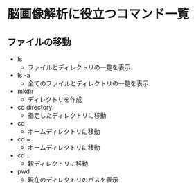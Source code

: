 # 脳画像解析に役立つコマンド一覧

## ファイルの移動
- ls
    - ファイルとディレクトリの一覧を表示
- ls -a
    - 全てのファイルとディレクトリの一覧を表示
- mkdir
    - ディレクトリを作成
- cd directory
    - 指定したディレクトリに移動
- cd
    - ホームディレクトリに移動
- cd ~
    - ホームディレクトリに移動
- cd ..
    - 親ディレクトリに移動
- pwd
    - 現在のディレクトリのパスを表示
    
    
